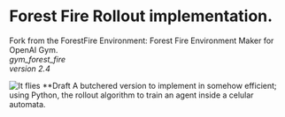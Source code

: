 # Forest Fire Rollout implementation.
Fork from the ForestFire Environment:
	Forest Fire Environment Maker for OpenAI Gym.<br>
	*gym_forest_fire*<br>
	*version 2.4*

![It flies](pics/a_helicopter_run.gif)
**Draft
A butchered version to implement in somehow efficient; using Python, the rollout algorithm
to train an agent inside a celular automata.

